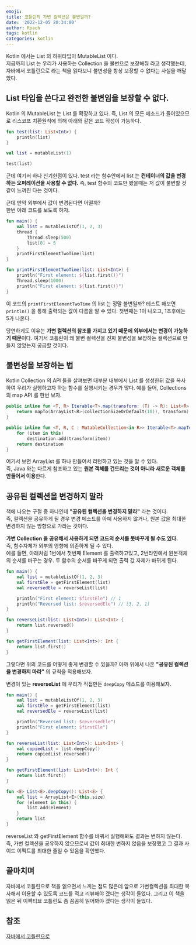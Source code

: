 ```yaml
---
emoji: 
title: 코틀린의 가변 컬렉션은 불변일까?
date: '2022-12-05 20:34:00'
author: Roach
tags: kotlin
categories: kotlin
---
```



Kotlin 에서는 List 의 하위타입이 MutableList 이다.  
지금까지 List 는 우리가 사용하는 Collection 을 불변으로 보장해줘 라고 생각했는데, 자바에서 코틀린으로 라는 책을 읽다보니 불변성을 항상 보장할 수 없다는 사실을 깨달았다.

## List 타입을 쓴다고 완전한 불변임을 보장할 수 없다.

Kotlin 의 MutableList 는 List 를 확장하고 있다. 즉, List 의 모든 메소드가 들어있으므로 리스코프 치환원칙에 의해 아래와 같은 코드 작성이 가능하다.

```kotlin
fun test(list: List<Int>) {
    println(list)
}

val list = mutableList(1)

test(list)
```

근데 여기서 하나 신기한점이 있다. test 라는 함수안에서 list 는 **컨테이너의 값을 변경하는 오퍼레이션을 사용할 수 없다.** 즉, test 함수의 코드만 봤을때는 저 값이 불변할 것 같이 느껴진 다는 것이다.

근데 만약 외부에서 값이 변경된다면 어떨까?  
한번 아래 코드를 보도록 하자.

```kotlin
fun main() {
    val list = mutableListOf(1, 2, 3)
    thread {
        Thread.sleep(500)
        list[0] = 5
    }
    printFirstElementTwoTime(list)
}

fun printFirstElementTwoTime(list: List<Int>) {
    println("First element: ${list.first()}")
    Thread.sleep(1000)
    println("First element: ${list.first()}")
}
```

이 코드의 `printFirstElementTwoTime` 의 list 는 정말 불변일까? 테스트 해보면 `println()` 을 통해 출력되는 값이 다름을 알 수 있다. 첫번째는 1이 나오고, 1초후에는 5가 나온다.

당연하게도 이유는 **가변 컬렉션의 참조를 가지고 있기 때문에 외부에서는 변경이 가능하기 때문**이다. 여기서 코틀린이 왜 불변 컬렉션을 진짜 불변성을 보장하는 컬렉션으로 만들지 않았는지 궁금할 것이다.

## 불변성을 보장하는 법

Kotlin Collection 의 API 들을 살펴보면 대부분 내부에서 List 를 생성한뒤 값을 복사하여 우리가 실행하고자 하는 함수를 실행시키는 경우가 많다. 예를 들어, Collections 의 map API 를 한번 보자.

```kotlin
public inline fun <T, R> Iterable<T>.map(transform: (T) -> R): List<R> {
    return mapTo(ArrayList<R>(collectionSizeOrDefault(10)), transform)
}

public inline fun <T, R, C : MutableCollection<in R>> Iterable<T>.mapTo(destination: C, transform: (T) -> R): C {
    for (item in this)
        destination.add(transform(item))
    return destination
}

```

여기서 보면 ArrayList 를 하나 만들어서 리턴하고 있는 것을 알 수 있다.  
즉, Java 와는 다르게 참조하고 있는 **원본 객체를 건드리는 것이 아니라 새로운 객체를 만들어서 이용**한다.

## 공유된 컬렉션을 변경하지 말라

책에 나오는 구절 중 하나인데 **"공유된 컬렉션을 변경하지 말라"** 라는 것이다.  
즉, 컬렉션을 공유하게 될 경우 변경 메소드를 아예 사용하지 않거나, 원본 값을 최대한 변경하지 않는 방향으로 가라는 것이다. 

**가변 Collection 을 공유해서 사용하게 되면 코드의 순서를 못바꾸게 될 수도 있다.**  
즉, 함수자체가 외부의 영향에 의존하게 될 수 있다.  
예를 들면, 아래처럼 1번에서 첫번째 Element 를 출력하고있고, 2번라인에서 원본객체의 순서를 바꾸는 경우. 두 함수의 순서를 바꾸게 되면 출력 값 자제가 바뀌게 된다.

```kotlin
fun main() {
    val list = mutableListOf(1, 2, 3)
    val firstEle = getFirstElement(list)
    val reversedEle = reverseList(list)

    println("First element: $firstEle") // 1
    println("Reversed list: $reversedEle") // [3, 2, 1]
}

fun reverseList(list: List<Int>): List<Int> {
    return list.reversed()
}

fun getFirstElement(list: List<Int>): Int {
    return list.first()
}
```

그렇다면 위의 코드를 어떻게 좋게 변경할 수 있을까? 아까 위에서 나온 **"공유된 컬렉션을 변경하지 마라"** 의 규칙을 적용해보자.

변경이 있는 **reverseList** 에 우리가 직접만든 `deepCopy` 메소드를 이용해보자.

```kotlin
fun main() {
    val list = mutableListOf(1, 2, 3)
    val firstEle = getFirstElement(list)
    val reversedEle = reverseList(list)

    println("Reversed list: $reversedEle")
    println("First element: $firstEle")
}

fun reverseList(list: List<Int>): List<Int> {
    val copiedList = list.deepCopy()
    return copiedList.reversed()
}

fun getFirstElement(list: List<Int>): Int {
    return list.first()
}

fun <E> List<E>.deepCopy(): List<E> {
    val list = ArrayList<E>(this.size)
    for (element in this) {
        list.add(element)
    }
    return list
}
```

reverseList 와 getFirstElement 함수를 바꿔서 실행해봐도 결과는 변하지 않는다.  
즉, 가변 컬렉션을 공유하지 않으므로써 값이 최대한 변하지 않음을 보장했고 그 결과 사이드 이펙트를 최대한 줄일 수 있음을 확인했다.

## 끝마치며

자바에서 코틀린으로 책을 읽으면서 느끼는 점도 많은데 앞으로 가변컬렉션을 최대한 복사해서 이용할 수 있도록 코드를 적고 리뷰해야 겠다는 생각이 들었다. 그리고 이 책을 읽은 뒤 이펙티브 코틀린도 좀 꼼꼼히 읽어봐야 겠다는 생각이 들었다.

## 참조

[자바에서 코틀린으로](http://www.yes24.com/Product/Goods/115221699)
